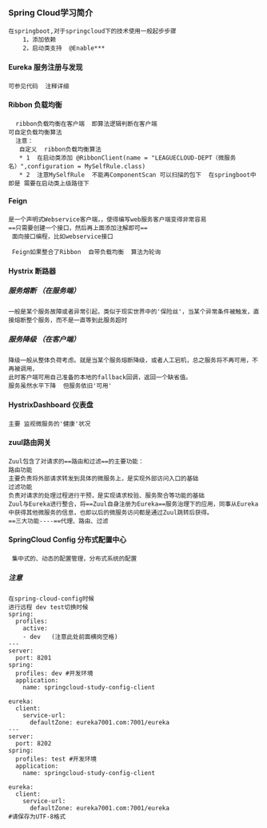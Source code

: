 ### Spring Cloud学习简介
    在springboot,对于springcloud下的技术使用一般起步步骤
        1，添加依赖
        2，启动类支持  @Enable***
#### Eureka 服务注册与发现    
    可参见代码  注释详细
#### Ribbon 负载均衡
      ribbon负载均衡在客户端  即算法逻辑判断在客户端
    可自定负载均衡算法 
      注意：
       自定义  ribbon负载均衡算法
       * 1  在启动类添加 @RibbonClient(name = "LEAGUECLOUD-DEPT（微服务名）",configuration = MySelfRule.class)
       * 2  注意MySelfRule  不能再ComponentScan 可以扫描的包下  在springboot中 即是 需要在启动类上级路径下
#### Feign
    是一个声明式Webservice客户端，，使得编写web服务客户端变得非常容易    
    ==只需要创建一个接口，然后再上面添加注解即可==
     面向接口编程，比如webservice接口
     
     Feign如果整合了Ribbon  自带负载均衡  算法为轮询  
#### Hystrix 断路器     
##### 服务熔断 （在服务端）
    一般是某个服务故障或者异常引起，类似于现实世界中的'保险丝'，当某个异常条件被触发，直接熔断整个服务，而不是一直等到此服务超时
##### 服务降级  （在客户端）
    降级一般从整体负荷考虑。就是当某个服务熔断降级，或者人工宕机，总之服务将不再可用，不再被调用，
    此时客户端可用自己准备的本地的fallback回调，返回一个缺省值。
    服务虽然水平下降  但服务依旧'可用'   
    
#### HystrixDashboard  仪表盘
    主要 监视微服务的'健康'状况
    
#### zuul路由网关
    Zuul包含了对请求的==路由和过滤==的主要功能：  
    路由功能   
    主要负责将外部请求转发到具体的微服务上，是实现外部访问入口的基础   
    过滤功能  
    负责对请求的处理过程进行干预，是实现请求校验、服务聚合等功能的基础   
    Zuul与Eureka进行整合，将==Zuul自身注册为Eureka==服务治理下的应用，同事从Eureka中获得其他微服务的信息，也即以后的微服务访问都是通过Zuul跳转后获得。  
    ==三大功能----==代理、路由、过滤   
    
#### SpringCloud Config 分布式配置中心    
     集中式的、动态的配置管理，分布式系统的配置
     
##### 注意
    在spring-cloud-config时候
    进行远程 dev test切换时候
    spring:
      profiles:
        active: 
        - dev   (注意此处前面横岗空格)
    ---
    server: 
      port: 8201
    spring:
      profiles: dev #开发环境
      application:
        name: springcloud-study-config-client
    
    eureka:
      client:
        service-url:
          defaultZone: eureka7001.com:7001/eureka
    ---
    server: 
      port: 8202
    spring:
      profiles: test #开发环境
      application:
        name: springcloud-study-config-client
    
    eureka:
      client:
        service-url:
          defaultZone: eureka7001.com:7001/eureka
    #请保存为UTF-8格式